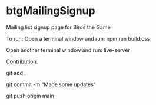 # btgMailingSignup
Mailing list signup page for Birds the Game

To run:
Open a terminal window and run: npm run build:css

Open another terminal window and run: live-server


Contribution:

git add .

git commit -m "Made some updates"

git push origin main


